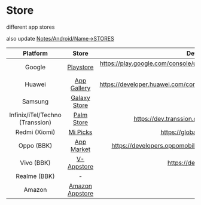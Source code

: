 # Store
different app stores

also update [Notes/Android/Name->STORES](https://github.com/shanraisshan/Notes/tree/main/Android/Name#stores)

| Platform  | Store | Developer Console |
| :---:  | :---:  |  :---:  |
| Google | [Playstore](Playstore) |https://play.google.com/console/u/4/developers/7640886278317067267/app-list|
| Huawei | [App Gallery](App-Gallery) |https://developer.huawei.com/consumer/en/service/josp/agc/index.html#/myApp|
| Samsung | [Galaxy Store](Galaxy-Store) |-|
| Infinix/iTel/Techno (Transsion) | [Palm Store](Palm-Store)|https://dev.transsion.com/admin-application/manage/list|
| Redmi (Xiomi) | [Mi Picks](Mi-Picks) |https://global.developer.mi.com/home|
| Oppo (BBK) | [App Market](App-Market) |https://developers.oppomobile.com/user/admin#/resource/list?type=app|
| Vivo (BBK) | [V-Appstore](V-Appstore) |https://developer.vivo.com/home|
| Realme (BBK) | - |  |
| Amazon | [Amazon Appstore](Amazon-Appstore) |-|

